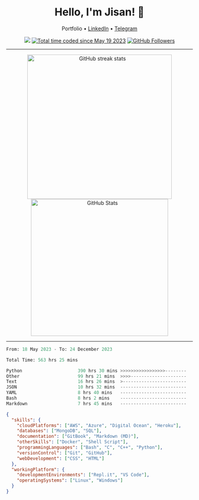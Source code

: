 <!-- Jisan -->
<h1 align="center">Hello, I'm Jisan! 👋</h1>

<p align="center">
  Portfolio •
  <a href="https://www.linkedin.com/in/jisan09">LinkedIn</a> •
  <a href="https://t.me/jisan09">Telegram</a>
</p>

<!-- Counts -->
<p align="center">
  <a href="https://hits.seeyoufarm.com"><img src="https://hits.seeyoufarm.com/api/count/incr/badge.svg?url=https%3A%2F%2Fgithub.com%2FJisan09&count_bg=%232F7BAF&title_bg=%23555555&icon=anaconda.svg&icon_color=%23E7E7E7&title=Account+Hits&edge_flat=false"/></a>
  <a href="https://wakatime.com/@59020bc3-9b8e-41db-b0cc-57a751565bc6"><img src="https://wakatime.com/badge/user/59020bc3-9b8e-41db-b0cc-57a751565bc6.svg?style=flat" alt="Total time coded since May 19 2023" /></a>
  <a href="https://github.com/jisan09?tab=followers"><img src="https://img.shields.io/github/followers/jisan09?logo=github" alt="GitHub Followers" /></a>
</p>

---

<!-- GitHub Stats -->
<p align="center">
  <img src="https://kakashi-readme-e0a493fab81c.herokuapp.com/?user=jisan09&theme=transparent" alt="GitHub streak stats" width="390" />
  <img src="https://github-readme-stats.vercel.app/api?username=Jisan09&show_icons=true&theme=transparent&rank_icon=github&count_private=true" alt="GitHub Stats" width="370" /> 
</p>

---

<!--START_SECTION:waka-->

```python
From: 18 May 2023 - To: 24 December 2023

Total Time: 563 hrs 25 mins

Python                     390 hrs 30 mins >>>>>>>>>>>>>>>>>--------   69.31 %
Other                      99 hrs 21 mins  >>>>---------------------   17.64 %
Text                       16 hrs 26 mins  >------------------------   02.92 %
JSON                       10 hrs 32 mins  -------------------------   01.87 %
YAML                       8 hrs 40 mins   -------------------------   01.54 %
Bash                       8 hrs 2 mins    -------------------------   01.43 %
Markdown                   7 hrs 45 mins   -------------------------   01.38 %
```

<!--END_SECTION:waka-->
 
 <!-- Stats -->
 

```json
{
  "skills": {
    "cloudPlatforms": ["AWS", "Azure", "Digital Ocean", "Heroku"],
    "databases": ["MongoDB", "SQL"],
    "documentation": ["GitBook", "Markdown (MD)"],
    "otherSkills": ["Docker", "Shell Script"],
    "programmingLanguages": ["Bash", "C", "C++", "Python"],
    "versionControl": ["Git", "GitHub"],
    "webDevelopment": ["CSS", "HTML"]
  },
  "workingPlatform": {
    "developmentEnvironments": ["Repl.it", "VS Code"],
    "operatingSystems": ["Linux", "Windows"]
  }
}
```
